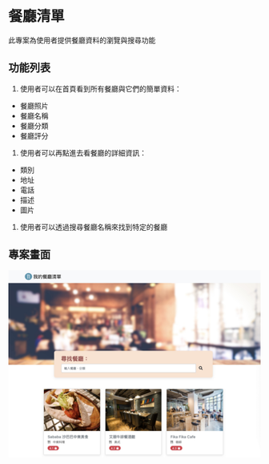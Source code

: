# 餐廳清單
此專案為使用者提供餐廳資料的瀏覽與搜尋功能

## 功能列表
1. 使用者可以在首頁看到所有餐廳與它們的簡單資料：
- 餐廳照片
- 餐廳名稱
- 餐廳分類
- 餐廳評分
1. 使用者可以再點進去看餐廳的詳細資訊：
- 類別
- 地址
- 電話
- 描述
- 圖片
1. 使用者可以透過搜尋餐廳名稱來找到特定的餐廳

## 專案畫面
![](https://github.com/GUANYI608/Restaurant-list/blob/master/public/img/restaurants.jpg)